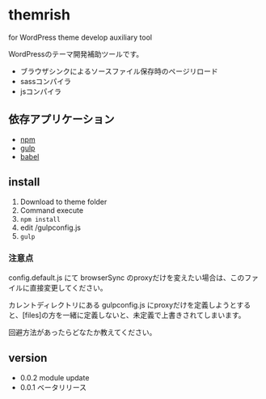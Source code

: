 # themrish

for WordPress theme develop auxiliary tool

WordPressのテーマ開発補助ツールです。

- ブラウザシンクによるソースファイル保存時のページリロード
- sassコンパイラ
- jsコンパイラ

## 依存アプリケーション
- [npm](https://www.npmjs.com/)
- [gulp](http://gulpjs.com/)
- [babel](https://babeljs.io/)

## install

1. Download to theme folder
2. Command execute
 1. ` npm install `
 2. edit /gulpconfig.js
 3. ` gulp `

### 注意点
config.default.js にて browserSync のproxyだけを変えたい場合は、このファイルに直接変更してください。

カレントディレクトリにある gulpconfig.js にproxyだけを定義しようとすると、[files]の方を一緒に定義しないと、未定義で上書きされてしまいます。

回避方法があったらどなたか教えてください。

## version

- 0.0.2 module update
- 0.0.1 ベータリリース
